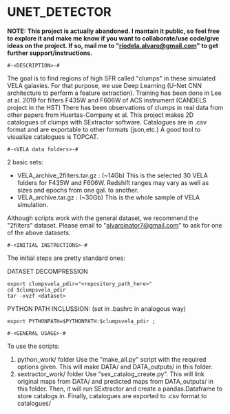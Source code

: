 # UNET_DETECTOR

**NOTE: This project is actually abandoned. I mantain it public, so feel free to explore it and make me know if you want to collaborate/use code/give ideas on the project. If so, mail me to "riodela.alvaro@gmail.com" to get further support/instructions.**

    #-<DESCRIPTION>-#
The goal is to find regions of high SFR called "clumps" in these simulated VELA galaxies. 
For that purpose, we use Deep Learning (U-Net CNN architecture to perform a feature extraction).
Training has been done in Lee at al. 2019 for filters F435W and F606W of ACS instrument (CANDELS project in the HST)
There has been observations of clumps in real data from other papers from Huertas-Company et al.
This project makes 2D catalogues of clumps with SExtractor software. Catalogues are in .csv format and are exportable to other formats (json,etc.)
A good tool to visualize catalogues is TOPCAT.

    #-<VELA data folders>-#
2 basic sets:
  - VELA_archive_2filters.tar.gz  : (~14Gb) This is the selected 30 VELA folders for F435W and F606W. Redshift ranges may vary as well as sizes and epochs from one gal. to another.
  - VELA_archive.tar.gz : (~30Gb)  This is the whole sample of VELA simulation.
 
Although scripts work with the general dataset, we recommend the  "2filters" dataset. Please email to "alvaroinator7@gmail.com" to 
ask for one of the above datasets.

    #-<INITIAL INSTRUCTIONS>-#
The initial steps are pretty standard ones:

DATASET DECOMPRESSION
```
export clumpsvela_pdir="<repository_path_here>" 
cd $clumpsvela_pdir 
tar -xvzf <dataset> 
```
PYTHON PATH INCLUSSION: (set in .bashrc in analogous way)
```
export PYTHONPATH=$PYTHONPATH:$clumpsvela_pdir ;
```

    #-<GENERAL USAGE>-#
To use the scripts:

1. python_work/ folder
  Use the "make_all.py" script with the required options given. This will make DATA/ and DATA_outputs/ in this folder.
2. sextractor_work/ folder
  Use "sex_catalog_create.py". This will link original maps from DATA/ and predicted maps from DATA_outputs/ in this folder. Then, it
  will run SExtractor and create a pandas.Dataframe to store catalogs in. Finally, catalogues are exported to .csv format to catalogues/
  
